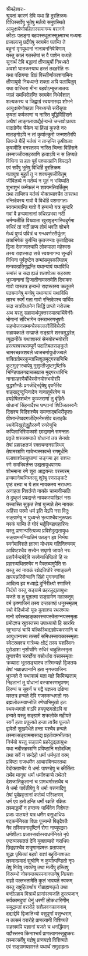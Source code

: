 श्रीमहेश्वरः-  
श्रूयतां कारणं देवि यथा हि दुरतिक्रमः  
विधिस्सर्वेषु भूतेषु मर्तव्ये समुपस्थिते  
आयुःक्षयेणोपहितास्समागम्य वरानने  
कीटाः पतङ्गा बहवस्स्थूलास्सूक्ष्माश्च मध्यमाः   
प्रज्वलत्सु प्रदीपेषु स्वयमेव पतन्ति ते  
बहूनां मृगयूथानां नानावननिषेविणाम्  
यस्तु कालं गतस्तेषां स वै पाशेन बध्यते  
सूनार्थं देवि बद्धानां क्षीणायुर्यो निबध्यते  
अवशो घातकस्याथ हस्तं तदहरेति सः  
यथा पक्षिगणाः क्षिप्रं विस्तीर्णाकाशगामिनः  
क्षीणायुषो निबध्यन्ते शक्ता अपि पलायितुम्  
यथा वारिचरा मीना बहवोऽम्बुजजातयः  
जालं समधिरोहन्ति स्वयमेव विधेर्वशात्  
शल्यकस्य च जिह्वाग्रं स्वयमारुह्य शोभने  
आयुःक्षयेणोपहता निबध्यन्ते सरीसृपाः  
कृषतां कर्षकाणां च नास्ति बुद्धिर्विहिंसने  
अथैषां लाङ्गलाग्राद्यैर्हन्यन्ते जन्तवोऽक्षयाः  
पादाग्रेणैव चैकेन यां हिंसां कुरुते नरः  
मातङ्गोऽपि न तां कुर्यात्क्रूरो जन्मशतैरपि  
म्रियन्ते यैर्हि मर्तव्यं न तान्हन्ति कृषीवलाः  
कृषामीति मनस्तस्य नास्ति चिन्ता विहिंसने  
तस्माज्जीवसहस्राणि हत्वाऽपि न स लिप्यते  
विधिना स हतः पूर्वं पश्चात्प्राणि विपद्यते  
एवं सर्वेषु भूतेषु विधिर्हि दुरतिक्रमः  
गतायुषा मुहूर्तं तु न शक्यमुपजीवितुम्  
जीवितव्ये न मर्तव्यं न भूतं न भविष्यति  
शुभाशुभं कर्मफलं न शक्यमतिवर्तितुम्  
तथा ताभिश्च मर्तव्यं मोक्तव्याश्चैव तास्तथा  
रन्तिदेवस्य गावो वै विधेर्हि वशमागताः  
स्वयमायान्ति गावो वै हन्यन्ते यत्र सुन्दरि  
गवां वै हन्यमानानां रुधिरप्रभवा नदी  
चर्मण्वतीति विख्याता खुरशृङ्गास्थिदुर्गमा  
रुधिरं तां नदीं प्राप्य तोयं भवति शोभने  
मेध्यं पुण्यं पवित्रं च गन्धवर्णरसैर्युतम्  
तत्राभिषेकं कुर्वन्ति कृतजप्याः कृताह्निकाः  
द्विजा देवगणाश्चापि लोकपाला महेश्वराः  
तस्य राज्ञस्सदा सत्रे स्वयमागम्य सुन्दरि  
विधिना पूर्वदृष्टेन तन्मांसमुपकल्पितम्  
मन्त्रवत्प्रतिगृह्णन्ति यथान्यायं यथाविधि  
समांसं च सदा ह्यन्नं शतशोऽथ सहस्रशः  
भुञ्जानानां द्विजातीनामस्तमेति दिवाकरः  
गावो यास्तत्र हन्यन्ते राज्ञस्तस्य क्रतूत्तमे  
पठ्यमानेषु मन्त्रेषु यथान्यायं यथाविधि  
ताश्च स्वर्गं गता गावो रन्तिदेवश्च पार्थिवः  
सदा सत्रविधानेन सिद्धिं प्राप्तो नरोत्तमः  
अथ यस्तु सहायार्थमुक्तस्स्यात्पार्थिवैर्नरैः  
भोगानां संविभागेन वस्त्राभरणभूषणैः  
सहभोजनसम्बन्धैस्सत्कारैर्विविधैरपि  
सहायकाले सम्प्राप्ते सङ्ग्रामे शस्त्रमुद्धरेत्  
व्यूढानीके यथाशास्त्रं सेनयोरुभयोरपि  
हस्त्यश्वरथसम्पूर्णे पदातिबलसङ्कुले  
चामरच्छत्रशबले ध्वजचर्मायुधोज्ज्वले  
शक्तितोमरकुन्तासिशूलमुद्गरपाणिभिः  
कूटमुद्गरचापेषु मुसुण्ठीजुष्टमुष्टिभिः  
भिण्डिपालगदाचक्रप्रास मुद्गरधारिभिः  
नानाप्रहरणैर्योधैस्सेनयोरुभयोरपि  
युद्धशौण्डैः प्रगर्जद्भिर्वृषेषु वृषभैरिव  
शङ्खदुन्दुभिनादेन नानातूर्यरवेण च  
हयहेषितशब्देन कुञ्जराणां तु बृंहितैः  
योधानां सिंहनादैश्च घण्टानां शिञ्जितस्वनैः  
दिशश्च विदिशश्चैव समन्ताद्बधिरीकृताः  
ग्रीष्मान्तेष्ववगर्जद्भिर्नभसीव बलाहकैः  
रथनेमिखुरोद्धूतैररुणै रणरेणुभिः  
कपिलाभिरिवाकाशे छाद्यमाने समन्ततः  
प्रवृत्ते शस्त्रसम्पाते योधानां तत्र सेनयोः  
तेषां प्रहारक्षतजं रक्तचन्दनसन्निभम्  
तेषामस्राणि गात्रेभ्यस्स्रवन्ते रणमूर्धनि  
पलाशाशोकपुष्पाणां जङ्गमा इव राशयः  
रणे समभिवर्तन्त उद्यतायुधपाणयः  
शोभमाना रणे शूरा आह्वयन्तः परस्परम्  
हन्यमानेष्वभिघ्नत्सु शूरेषु रणसङ्कटे  
पृष्ठं दत्त्वा च ये तत्र नायकस्य नराधमाः  
अनाहता निवर्तन्ते नायके चाप्यनीप्सति  
ते दुष्कृतं प्रपद्यन्ते नायकस्याखिलं नराः  
यच्चास्ति सुकृतं तेषां युज्यते तेन नायकः  
अहिंसा परमो धर्म इति येऽपि नरा विदुः  
सङ्ग्रामेषु न युध्यन्ते भृत्याश्चैवानुरूपतः  
नरकं यान्ति ते घोरं भर्तृपिण्डापहारिणः  
यस्तु प्राणान्परित्यज्य प्रविशेदुद्यतायुधः  
सङ्ग्राममग्निप्रतिमं पतङ्ग इव निर्भयः  
स्वर्गमाविशते ज्ञात्वा योधस्य गतिनिश्चयम्  
आविष्टश्चैव सत्त्वेन सघृणो जायते नरः  
प्रहारैर्नन्दयेद्देवि सत्त्वेनाधिष्ठितो हि सः  
प्रहारव्यथितश्चैव न वैक्लब्यमुपैति सः  
यस्तु स्वं नायकं रक्षेदतिघोरे रणाङ्कणे  
तापयन्नरिसैन्यानि सिंहो मृगगणानिव  
आदित्य इव मध्याह्ने दुर्निरीक्ष्यो रणाजिरे  
निर्दयो यस्तु सङ्ग्रामे प्रहरन्नुद्यतायुधः  
यजते स तु पूतात्मा सङ्ग्रामेण महाक्रतुम्  
वर्म कृष्णाजिनं तस्य दन्तकाष्ठं धनुस्स्मृतम्  
रथो वेदिर्ध्वजो यूपः कुशाश्च रथरश्मयः  
मानो दर्पस्त्वहङ्कारस्त्रयस्त्रेताग्नयस्स्मृताः  
प्रमोदश्च स्रुवस्तस्य उपाध्यायो हि सारथिः  
स्रुग्भाण्डं चापि यत्किञ्चिद्यज्ञोपकरणानि च  
आयुधान्यस्य तत्सर्वं समिधस्सायकास्स्मृताः  
स्वेदस्रवश्च गात्रेभ्यः क्षौद्रं तस्य यशस्विनः  
पुरोडाशा नृशीर्षाणि रुधिरं चाहुतिस्स्मृता  
तूणाश्चैव चरुर्ज्ञेया वसोर्धारा वसास्स्मृताः  
क्रव्यादा भूतसङ्घाश्च तस्मिन्यज्ञे द्विजतयः  
तेषां भक्षान्नपानानि हता नृगजवाजिनः  
भुञ्जते ते यथाकामं यता यज्ञे किमिच्छताम्  
निहतानां तु योधानां वस्त्राभरणभूषणम्  
हिरण्यं च सुवर्णं च यद्वै यज्ञस्य दक्षिणा  
यस्तत्र हन्यते देवि गजस्कन्धगतो नरः  
ब्रह्मलोकमवाप्नोति रणेष्वभिमुखो हतः  
रथमध्यगतो वाऽपि हयपृष्ठगतोऽपि वा  
हन्यते यस्तु सङ्ग्रामे शक्रलोके महीयते  
स्वर्गे हताः प्रपूज्यते हन्ता त्वत्रैव पूज्यते  
द्वावेतौ सुखमेधेते हन्ता यश्चैव हन्यते  
तस्मात्सङ्ग्राममासाद्य प्रहर्तव्यमभीतवत्  
निर्भयो यस्तु सङ्ग्रामे प्रहरेदुद्यतायुधः  
यथा नदीसहस्राणि प्रविष्टानि महोदधिम्  
तथा सर्वे न सन्देहो धर्मा धर्मभृतां वरम्  
प्रविष्टा राजधर्मेण आचारविनयस्तथा  
वेदोक्ताश्चैव ये धर्माः पाषण्डेषु च कीर्तिताः  
तथैव मानुषा धर्मा धर्माश्चान्ये तथेतरे  
देशजातिकुलानां च ग्रामधर्मास्तथैव च  
ये धर्माः पार्वतीयेषु ये धर्माः पत्तनादिषु  
तेषां पूर्वप्रवृत्तानां कर्तव्यं परिरक्षणम्  
धर्म एव हतो हन्ति धर्मो रक्षति रक्षितः  
तस्माद्धर्मो न हन्तव्यः पार्थिवेन विशेषतः  
प्रजाः पालयते यत्र धर्मेण वसुधाधिपः  
षट्कर्मनिरता विप्राः पूज्यन्ते पितृदैवतैः  
नैव तस्मिन्ननावृष्टिर्न रोगा नाप्युपद्रवाः  
धर्मशीलाः प्रजास्सर्वास्स्वधर्मनिरते नृपे  
एष्टव्यस्सततं देवि युक्ताचारो नराधिपः  
छिद्रज्ञश्चैव शत्रूणामप्रमत्तः प्रतापवान्  
शूद्राः पृथिव्यां बहवो राज्ञां बहुविनाशकाः  
तस्मात्प्रमादं सुश्रोणि न कुर्यात्पण्डितो नृपः  
तेषु मित्रेषु त्यक्तेषु तथा मर्त्येषु हस्तिषु  
विस्रम्भो नोपगन्तव्यस्स्नानपानेषु नित्यशः  
राज्ञो वल्लभतामेति कुलं भावयते स्वकम्  
यस्तु राष्ट्रहितार्थाय गोब्राह्मणकृते तथा  
बन्दीग्रहाय मित्रार्थे प्राणांस्त्यजति दुस्त्यजान्  
सर्वकामदुघां धेनुं धरणीं लोकधारिणीम्  
समुद्रान्तां वरारोहे सशैलवनकाननाम्  
दद्याद्देवि द्विजातिभ्यो वसुपूर्णां वसुन्धराम्  
न तत्समं वरारोहे प्राणत्यागी विशिष्यते  
सहस्रमपि यज्ञानां यजते च धनर्द्धिमान्  
यज्ञैस्तस्य किमाश्चर्यं प्राणत्यागस्सुदुष्करः  
तस्मात्सर्वेषु यज्ञेषु प्राणयज्ञो विशिष्यते  
एवं सङ्ग्रामयज्ञास्ते यथार्थं समुदाहृताः  
